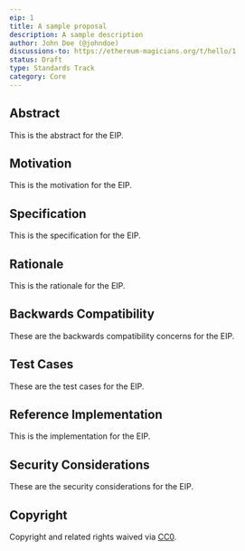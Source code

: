 ```yaml
---
eip: 1
title: A sample proposal
description: A sample description
author: John Doe (@johndoe)
discussions-to: https://ethereum-magicians.org/t/hello/1
status: Draft
type: Standards Track
category: Core
---
```


## Abstract
This is the abstract for the EIP.

## Motivation
This is the motivation for the EIP.

## Specification
This is the specification for the EIP.

## Rationale
This is the rationale for the EIP.

## Backwards Compatibility
These are the backwards compatibility concerns for the EIP.

## Test Cases
These are the test cases for the EIP.

## Reference Implementation
This is the implementation for the EIP.

## Security Considerations
These are the security considerations for the EIP.

## Copyright
Copyright and related rights waived via [CC0](../LICENSE.md).
